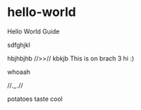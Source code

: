 # hello-world
Hello World Guide


sdfghjkl


hbjhbjhb
//>>//
kbkjb
This is on brach 3 hi :)


whoaah




//.,,.//








potatoes taste cool
